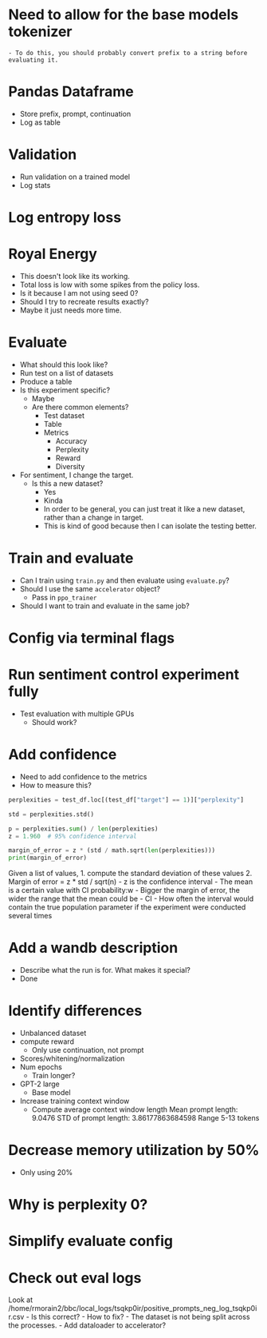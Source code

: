 # Need to allow for the base models tokenizer
    - To do this, you should probably convert prefix to a string before evaluating it.

# Pandas Dataframe
- Store prefix, prompt, continuation
- Log as table

# Validation
- Run validation on a trained model
- Log stats

# Log entropy loss

# Royal Energy
- This doesn't look like its working.
- Total loss is low with some spikes from the policy loss.
- Is it because I am not using seed 0?
- Should I try to recreate results exactly? 
- Maybe it just needs more time.

# Evaluate
- What should this look like?
- Run test on a list of datasets
- Produce a table
- Is this experiment specific?
    - Maybe
    - Are there common elements?
        - Test dataset
        - Table
        - Metrics
            - Accuracy
            - Perplexity
            - Reward
            - Diversity
- For sentiment, I change the target. 
    - Is this a new dataset?
        - Yes
        - Kinda
        - In order to be general, you can just treat it like a new dataset, rather
            than a change in target.
        - This is kind of good because then I can isolate the testing better. 

# Train and evaluate
- Can I train using `train.py` and then evaluate using `evaluate.py`?
- Should I use the same `accelerator` object?
    - Pass in `ppo_trainer`
- Should I want to train and evaluate in the same job?

# Config via terminal flags

# Run sentiment control experiment fully
- Test evaluation with multiple GPUs
    - Should work?

# Add confidence
- Need to add confidence to the metrics
- How to measure this?

```python
perplexities = test_df.loc[(test_df["target"] == 1)]["perplexity"]

std = perplexities.std()

p = perplexities.sum() / len(perplexities)
z = 1.960  # 95% confidence interval

margin_of_error = z * (std / math.sqrt(len(perplexities)))
print(margin_of_error)
```

Given a list of values, 
    1. compute the standard deviation of these values
    2. Margin of error = z * std / sqrt(n)
        - z is the confidence interval
            - The mean is a certain value with CI probability:w
        - Bigger the margin of error, the wider the range that the mean could be
        - CI
            - How often the interval would contain the true population parameter if the
                experiment were conducted several times

# Add a wandb description
- Describe what the run is for. What makes it special?
- Done

# Identify differences
- Unbalanced dataset
- compute reward
    - Only use continuation, not prompt
- Scores/whitening/normalization
- Num epochs
    - Train longer?
- GPT-2 large
    - Base model
- Increase training context window
    - Compute average context window length
        Mean prompt length:  9.0476
        STD of prompt length:  3.86177863684598
        Range 5-13 tokens

# Decrease memory utilization by 50%
- Only using 20%

# Why is perplexity 0?

# Simplify evaluate config

# Check out eval logs
Look at /home/rmorain2/bbc/local_logs/tsqkp0ir/positive_prompts_neg_log_tsqkp0ir.csv
    - Is this correct?
    - How to fix?
    - The dataset is not being split across the processes.
        - Add dataloader to accelerator?